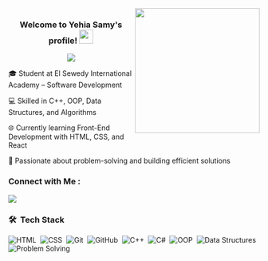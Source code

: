 
<img width="250" align="right" src="https://c.tenor.com/_DOBjnGspYAAAAAM/code-coding.gif">

<h3 align="center">
  Welcome to Yehia Samy's profile!
  <img src="https://media.giphy.com/media/hvRJCLFzcasrR4ia7z/giphy.gif" width="28">
</h3>

<!-- Typing SVG by DenverCoder1 - https://github.com/DenverCoder1/readme-typing-svg -->
<p align="center">
  <a href="https://github.com/DenverCoder1/readme-typing-svg"><img src="https://readme-typing-svg.herokuapp.com/?lines=Junior-Software%20developer;Always%20learning%20new%20things&font=Fira%20Code&center=true&width=440&height=45&color=f75c7e&vCenter=true&size=22"></a>
</p> 

🎓 Student at El Sewedy International Academy – Software Development

💻 Skilled in C++, OOP, Data Structures, and Algorithms

🌐 Currently learning Front-End Development with HTML, CSS, and React

🚀 Passionate about problem-solving and building efficient solutions


### Connect with Me :
<a href="https://www.linkedin.com/in/yehia-samy-b6a172342/" target="_blank"><img src="https://img.shields.io/badge/-Yehia Samy-0077B5?style=for-the-badge&logo=Linkedin&logoColor=white"/></a>
### 🛠 &nbsp;Tech Stack
![HTML](https://img.shields.io/badge/-HTML-05122A?style=flat&logo=HTML5)&nbsp;
![CSS](https://img.shields.io/badge/-CSS-05122A?style=flat&logo=CSS3&logoColor=1572B6)&nbsp;
![Git](https://img.shields.io/badge/-Git-05122A?style=flat&logo=git)&nbsp;
![GitHub](https://img.shields.io/badge/-GitHub-05122A?style=flat&logo=github)&nbsp;
![C++](https://img.shields.io/badge/-C++-05122A?style=flat&logo=C%2B%2B&logoColor=00599C)&nbsp;
![C#](https://img.shields.io/badge/-C%23-05122A?style=flat&logo=C-Sharp&logoColor=239120)&nbsp;
![OOP](https://img.shields.io/badge/-OOP-05122A?style=flat&logo=code&logoColor=white)&nbsp;
![Data Structures](https://img.shields.io/badge/-Data%20Structures-05122A?style=flat&logo=databricks&logoColor=white)&nbsp;
![Problem Solving](https://img.shields.io/badge/-Problem%20Solving-05122A?style=flat&logo=criticalrole&logoColor=white)&nbsp;







